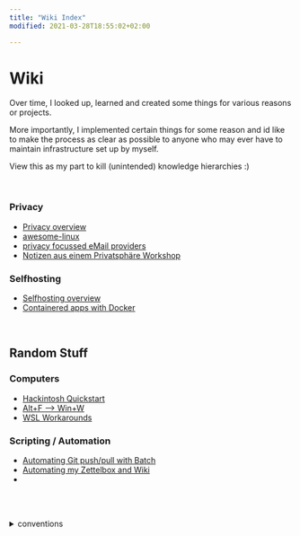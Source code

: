 ```yaml
---
title: "Wiki Index"
modified: 2021-03-28T18:55:02+02:00

---
```


# Wiki

Over time, I looked up, learned and created some things for various reasons or projects.

More importantly, I implemented certain things for some reason and id like to make the process as clear as possible to anyone who may ever have to maintain infrastructure set up by myself.

View this as my part to kill (unintended) knowledge hierarchies :)

<br>

### Privacy
* [Privacy overview](./privacy/privacy-index.md)
* [awesome-linux](./privacy/awesome-linux.md) 
* [privacy focussed eMail providers](./privacy/secure-email.md) 
* [Notizen aus einem Privatsphäre Workshop](./privacy/privacy-workshop-de.md) 

### Selfhosting
* [Selfhosting overview](./selfhosting/index-selfhosting.md)
* [Containered apps with Docker](./selfhosting/applications/container-apps-docker.md)

<br>

## Random Stuff
### Computers
* [Hackintosh Quickstart](./computer/hackintosh.md)
* [Alt+F --> Win+W](./computer/win+w-close.md)
* [WSL Workarounds](./computer/wsl-stuff.md)

### Scripting / Automation
* [Automating Git push/pull with Batch](./automate-everything/win_git-pull_git-push)
* [Automating my Zettelbox and Wiki](./automate-everything/zettlr+git.md)
* <!--* [](./automate everything/)-->

<br><br>

<details> <summary> conventions </summary>

### internal links
In case you are wondering WTF those numbers are: they are internal links used by [zettlr](zettlr.com).

### Languages
My default will be english, but in case I accidentally wrote in German (*-de.md), im not going to spend time translating. Use [deepl](deepl.com).

For my fellow germans: blabliblub-de.md zeigt dass die Datei auf Deutsch ist. Auch hier der Hinweis, dass [deepl](deepl.com) existiert.

</details>
